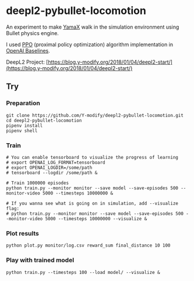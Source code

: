 # deepl2-pybullet-locomotion

An experiment to make [YamaX](https://y-modify.org/yamax) walk in the simulation environment using Bullet physics engine.

I used [PPO](https://arxiv.org/abs/1707.06347) (proximal policy optimization) algorithm implementation in [OpenAI Baselines](https://github.com/openai/baselines).

DeepL2 Project: [https://blog.y-modify.org/2018/01/04/deepl2-start/](https://blog.y-modify.org/2018/01/04/deepl2-start/)

## Try

### Preparation

```
git clone https://github.com/Y-modify/deepl2-pybullet-locomotion.git
cd deepl2-pybullet-locomotion
pipenv install
pipenv shell
```

### Train

```
# You can enable tensorboard to visualize the progress of learning
# export OPENAI_LOG_FORMAT=tensorboard
# export OPENAI_LOGDIR=/some/path
# tensorboard --logdir /some/path &

# Train 1000000 episodes
python train.py --monitor monitor --save model --save-episodes 500 --monitor-video 5000 --timesteps 10000000 &

# If you wanna see what is going on in simulation, add --visualize flag:
# python train.py --monitor monitor --save model --save-episodes 500 --monitor-video 5000 --timesteps 10000000 --visualize &
```

### Plot results

```
python plot.py monitor/log.csv reward_sum final_distance 10 100
```

### Play with trained model

```
python train.py --timesteps 100 --load model/ --visualize &
```
